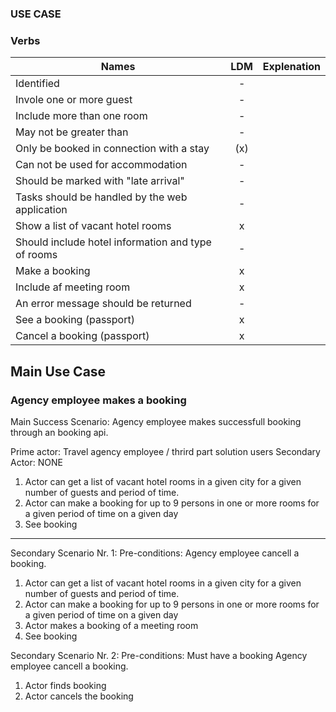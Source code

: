 ### USE CASE

### Verbs

|Names            |LDM           | Explenation |
|-----------------|:------------:|-------------|
|Identified |-|
|Invole one or more guest|-|
|Include more than one room|-|
|May not be greater than|-|
|Only be booked in connection with a stay|(x)|
|Can not be used for accommodation|-|
|Should be marked with "late arrival"|-|
|Tasks should be handled by the web application|-|
|Show a list of vacant hotel rooms|x|
|Should include hotel information and type of rooms|-|
|Make a booking|x|
|Include af meeting room|x|
|An error message should be returned|-|
|See a booking (passport)|x|
|Cancel a booking (passport)|x|


## Main Use Case

### Agency employee makes a booking

Main Success Scenario: 
Agency employee makes successfull booking through an booking api.

Prime actor: Travel agency employee / thrird part solution users
Secondary Actor: NONE

1. Actor can get a list of vacant hotel rooms in a given city for a given number of guests and period of time.
2. Actor can make a booking for up to 9 persons in one or more rooms for a given period of time on a given day
3. See booking

* * *


Secondary Scenario Nr. 1:
Pre-conditions: 
Agency employee cancell a booking. 

1. Actor can get a list of vacant hotel rooms in a given city for a given number of guests and period of time.
2. Actor can make a booking for up to 9 persons in one or more rooms for a given period of time on a given day
3. Actor makes a booking of a meeting room
4. See booking


Secondary Scenario Nr. 2:
Pre-conditions: Must have a booking
Agency employee cancell a booking. 

1. Actor finds booking
2. Actor cancels the booking
